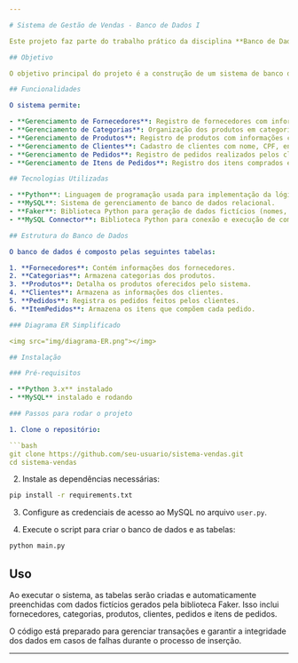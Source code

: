 ```yaml
---

# Sistema de Gestão de Vendas - Banco de Dados I

Este projeto faz parte do trabalho prático da disciplina **Banco de Dados I** do curso de **Ciência de Dados** na **Universidade Federal da Paraíba (UFPB)**. O sistema simula uma plataforma de gestão de vendas, incluindo fornecedores, produtos, clientes, pedidos e itens de pedidos, utilizando o MySQL como sistema de gerenciamento de banco de dados.

## Objetivo

O objetivo principal do projeto é a construção de um sistema de banco de dados que permita o gerenciamento eficiente de um sistema de vendas, explorando as funcionalidades e boas práticas do design e manipulação de dados, como criação de tabelas, inserção e recuperação de dados, e gerenciamento de transações.

## Funcionalidades

O sistema permite:

- **Gerenciamento de Fornecedores**: Registro de fornecedores com informações como nome, endereço e cidade.
- **Gerenciamento de Categorias**: Organização dos produtos em categorias (ex: alimentos, eletrônicos, móveis).
- **Gerenciamento de Produtos**: Registro de produtos com informações como nome, preço e estoque disponível.
- **Gerenciamento de Clientes**: Cadastro de clientes com nome, CPF, endereço e informações de contato.
- **Gerenciamento de Pedidos**: Registro de pedidos realizados pelos clientes, incluindo a data e o valor do frete.
- **Gerenciamento de Itens de Pedidos**: Registro dos itens comprados em cada pedido, com quantidade e relação ao produto.

## Tecnologias Utilizadas

- **Python**: Linguagem de programação usada para implementação da lógica de inserção de dados e conexão com o banco de dados.
- **MySQL**: Sistema de gerenciamento de banco de dados relacional.
- **Faker**: Biblioteca Python para geração de dados fictícios (nomes, endereços, produtos, etc.).
- **MySQL Connector**: Biblioteca Python para conexão e execução de comandos no MySQL.

## Estrutura do Banco de Dados

O banco de dados é composto pelas seguintes tabelas:

1. **Fornecedores**: Contém informações dos fornecedores.
2. **Categorias**: Armazena categorias dos produtos.
3. **Produtos**: Detalha os produtos oferecidos pelo sistema.
4. **Clientes**: Armazena as informações dos clientes.
5. **Pedidos**: Registra os pedidos feitos pelos clientes.
6. **ItemPedidos**: Armazena os itens que compõem cada pedido.

### Diagrama ER Simplificado

<img src="img/diagrama-ER.png"></img>

## Instalação

### Pré-requisitos

- **Python 3.x** instalado
- **MySQL** instalado e rodando

### Passos para rodar o projeto

1. Clone o repositório:

```bash
git clone https://github.com/seu-usuario/sistema-vendas.git
cd sistema-vendas
```

2. Instale as dependências necessárias:

```bash
pip install -r requirements.txt
```

3. Configure as credenciais de acesso ao MySQL no arquivo `user.py`.

4. Execute o script para criar o banco de dados e as tabelas:

```bash
python main.py
```

## Uso

Ao executar o sistema, as tabelas serão criadas e automaticamente preenchidas com dados fictícios gerados pela biblioteca Faker. Isso inclui fornecedores, categorias, produtos, clientes, pedidos e itens de pedidos.

O código está preparado para gerenciar transações e garantir a integridade dos dados em casos de falhas durante o processo de inserção.

---
```

